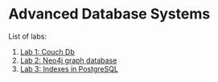 # Advanced Database Systems

List of labs:
1. [Lab 1: Couch Db](lab1/README.md)
2. [Lab 2: Neo4j graph database](lab2/README.md)
3. [Lab 3: Indexes in PostgreSQL](lab3/README.md)

